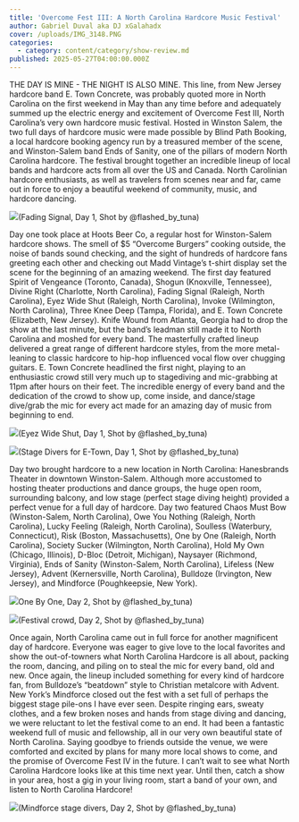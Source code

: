 ```yaml
---
title: 'Overcome Fest III: A North Carolina Hardcore Music Festival'
author: Gabriel Duval aka DJ xGalahadx
cover: /uploads/IMG_3148.PNG
categories:
  - category: content/category/show-review.md
published: 2025-05-27T04:00:00.000Z
---
```


THE DAY IS MINE - THE NIGHT IS ALSO MINE. This line, from New Jersey hardcore band E. Town Concrete, was probably quoted more in North Carolina on the first weekend in May than any time before and adequately summed up the electric energy and excitement of Overcome Fest III, North Carolina’s very own hardcore music festival. Hosted in Winston Salem, the two full days of hardcore music were made possible by Blind Path Booking, a local hardcore booking agency run by a treasured member of the scene, and Winston-Salem band Ends of Sanity, one of the pillars of modern North Carolina hardcore. The festival brought together an incredible lineup of local bands and hardcore acts from all over the US and Canada. North Carolinian hardcore enthusiasts, as well as travelers from scenes near and far, came out in force to enjoy a beautiful weekend of community, music, and hardcore dancing. 

![](</uploads/overcome fest 1.png>)(Fading Signal, Day 1, Shot by @flashed\_by\_tuna)

Day one took place at Hoots Beer Co, a regular host for Winston-Salem hardcore shows. The smell of $5 “Overcome Burgers” cooking outside, the noise of bands sound checking, and the sight of hundreds of hardcore fans greeting each other and checking out Madd Vintage’s t-shirt display set the scene for the beginning of an amazing weekend. The first day featured Spirit of Vengeance (Toronto, Canada), Shogun (Knoxville, Tennessee), Divine Right (Charlotte, North Carolina), Fading Signal (Raleigh, North Carolina), Eyez Wide Shut (Raleigh, North Carolina), Invoke (Wilmington, North Carolina), Three Knee Deep (Tampa, Florida), and E. Town Concrete (Elizabeth, New Jersey). Knife Wound from Atlanta, Georgia had to drop the show at the last minute, but the band’s leadman still made it to North Carolina and moshed for every band. The masterfully crafted lineup delivered a great range of different hardcore styles, from the more metal-leaning to classic hardcore to hip-hop influenced vocal flow over chugging guitars. E. Town Concrete headlined the first night, playing to an enthusiastic crowd still very much up to stagediving and mic-grabbing at 11pm after hours on their feet. The incredible energy of every band and the dedication of the crowd to show up, come inside, and dance/stage dive/grab the mic for every act made for an amazing day of music from beginning to end.


![](</uploads/overcome fest 2.png>)(Eyez Wide Shut, Day 1, Shot by @flashed\_by\_tuna)

![](</uploads/overcome fest day 4.png>)(Stage Divers for E-Town, Day 1, Shot by @flashed\_by\_tuna)

Day two brought hardcore to a new location in North Carolina: Hanesbrands Theater in downtown Winston-Salem. Although more accustomed to hosting theater productions and dance groups, the huge open room, surrounding balcony, and low stage (perfect stage diving height) provided a perfect venue for a full day of hardcore. Day two featured Chaos Must Bow (Winston-Salem, North Carolina), Owe You Nothing (Raleigh, North Carolina), Lucky Feeling (Raleigh, North Carolina), Soulless (Waterbury, Connecticut), Risk (Boston, Massachusetts), One by One (Raleigh, North Carolina), Society Sucker (Wilmington, North Carolina), Hold My Own (Chicago, Illinois), D-Bloc (Detroit, Michigan), Naysayer (Richmond, Virginia), Ends of Sanity (Winston-Salem, North Carolina), Lifeless (New Jersey), Advent (Kernersville, North Carolina), Bulldoze (Irvington, New Jersey), and Mindforce (Poughkeepsie, New York). 

![](</uploads/overcome fest 5.png>)One By One, Day 2, Shot by @flashed\_by\_tuna)

![](</uploads/overcome fest 6.png>)(Festival crowd, Day 2, Shot by @flashed\_by\_tuna)

Once again, North Carolina came out in full force for another magnificent day of hardcore. Everyone was eager to give love to the local favorites and show the out-of-towners what North Carolina Hardcore is all about, packing the room, dancing, and piling on to steal the mic for every band, old and new. Once again, the lineup included something for every kind of hardcore fan, from Bulldoze’s “beatdown” style to Christian metalcore with Advent. New York’s Mindforce closed out the fest with a set full of perhaps the biggest stage pile-ons I have ever seen. Despite ringing ears, sweaty clothes, and a few broken noses and hands from stage diving and dancing, we were reluctant to let the festival come to an end. It had been a fantastic weekend full of music and fellowship, all in our very own beautiful state of North Carolina. Saying goodbye to friends outside the venue, we were comforted and excited by plans for many more local shows to come, and the promise of Overcome Fest IV in the future. I can’t wait to see what North Carolina Hardcore looks like at this time next year. Until then, catch a show in your area, host a gig in your living room, start a band of your own, and listen to North Carolina Hardcore!

![](</uploads/overcome fest 7.png>)(Mindforce stage divers, Day 2, Shot by @flashed\_by\_tuna)
